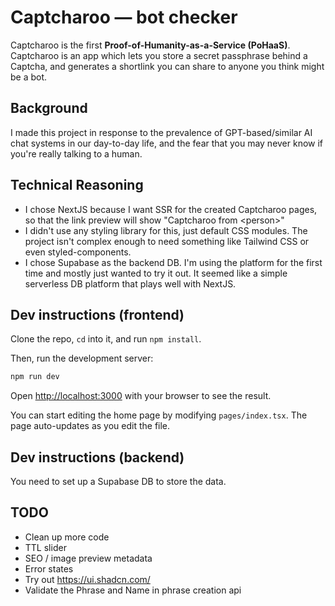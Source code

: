 # Captcharoo — bot checker

Captcharoo is the first **Proof-of-Humanity-as-a-Service (PoHaaS)**. Captcharoo is an app which lets you store a secret passphrase behind a Captcha, and generates a shortlink you can share to anyone you think might be a bot.

## Background

I made this project in response to the prevalence of GPT-based/similar AI chat systems in our day-to-day life, and the fear that you may never know if you're really talking to a human.

## Technical Reasoning

- I chose NextJS because I want SSR for the created Captcharoo pages, so that the link preview will show "Captcharoo from \<person\>"
- I didn't use any styling library for this, just default CSS modules. The project isn't complex enough to need something like Tailwind CSS or even styled-components.
- I chose Supabase as the backend DB. I'm using the platform for the first time and mostly just wanted to try it out. It seemed like a simple serverless DB platform that plays well with NextJS.

## Dev instructions (frontend)

Clone the repo, `cd` into it, and run `npm install`.

Then, run the development server:

```bash
npm run dev
```

Open [http://localhost:3000](http://localhost:3000) with your browser to see the result.

You can start editing the home page by modifying `pages/index.tsx`. The page auto-updates as you edit the file.

## Dev instructions (backend)

You need to set up a Supabase DB to store the data.

## TODO

- Clean up more code
- TTL slider
- SEO / image preview metadata
- Error states
- Try out https://ui.shadcn.com/
- Validate the Phrase and Name in phrase creation api
